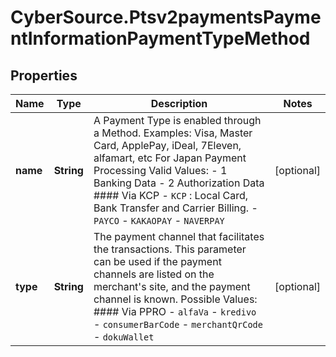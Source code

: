 # CyberSource.Ptsv2paymentsPaymentInformationPaymentTypeMethod

## Properties
Name | Type | Description | Notes
------------ | ------------- | ------------- | -------------
**name** | **String** | A Payment Type is enabled through a Method. Examples: Visa, Master Card, ApplePay, iDeal, 7Eleven, alfamart, etc  For Japan Payment Processing Valid Values: - 1 Banking Data - 2 Authorization Data  #### Via KCP - `KCP` : Local Card, Bank Transfer and Carrier Billing. - `PAYCO` - `KAKAOPAY` - `NAVERPAY`  | [optional] 
**type** | **String** | The payment channel that facilitates the transactions. This parameter can be used if the payment channels are listed on the merchant's site, and the payment channel is known.  Possible Values:  #### Via PPRO - `alfaVa` - `kredivo` - `consumerBarCode` - `merchantQrCode` - `dokuWallet`  | [optional] 


